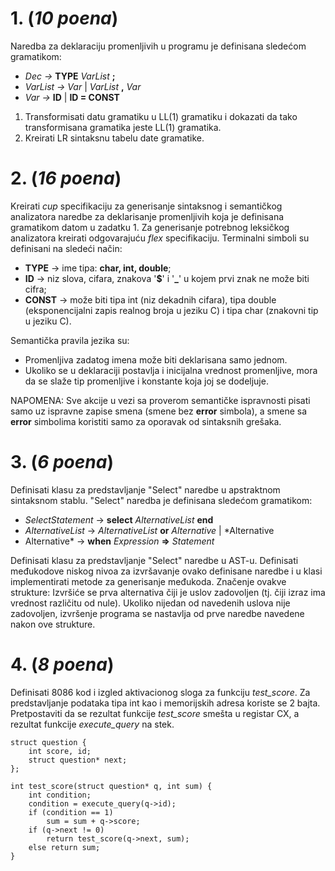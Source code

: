 ﻿# 1. (*10 poena*)

Naredba za deklaraciju promenljivih u programu je definisana sledećom gramatikom:
- *Dec ->* **TYPE** *VarList* **;**
- *VarList -> Var* | *VarList* **,** *Var*
- *Var ->* **ID** | **ID = CONST**

1) Transformisati datu gramatiku u LL(1) gramatiku i dokazati da tako transformisana gramatika jeste LL(1) gramatika.
1) Kreirati LR sintaksnu tabelu date gramatike.

# 2. (*16 poena*)

Kreirati *cup* specifikaciju za generisanje sintaksnog i semantičkog analizatora naredbe za deklarisanje promenljivih koja je definisana gramatikom datom u zadatku 1. Za generisanje potrebnog leksičkog analizatora kreirati odgovarajuću *flex* specifikaciju. Terminalni simboli su definisani na sledeći način:
- **TYPE** -> ime tipa: **char, int, double**;
- **ID** -> niz slova, cifara, znakova '**$**' i '**\_**' u kojem prvi znak ne može biti cifra; 
- **CONST** -> može biti tipa int (niz dekadnih cifara), tipa double (eksponencijalni zapis realnog broja u jeziku C) i tipa char (znakovni tip u jeziku C). 

Semantička pravila jezika su:

- Promenljiva zadatog imena može biti deklarisana samo jednom.
- Ukoliko se u deklaraciji postavlja i inicijalna vrednost promenljive, mora da se slaže tip promenljive i konstante koja joj se dodeljuje.

NAPOMENA: Sve akcije u vezi sa proverom semantičke ispravnosti pisati samo uz ispravne zapise smena (smene bez **error**  simbola), a smene sa **error**  simbolima koristiti samo za oporavak od sintaksnih grešaka.

# 3. (*6 poena*)

Definisati klasu za predstavljanje "Select" naredbe u apstraktnom sintaksnom stablu. "Select" naredba je definisana sledećom gramatikom: 

- *SelectStatement* -> **select** *AlternativeList* **end**
- *AlternativeList* -> *AlternativeList* **or** *Alternative* | *Alternative
- Alternative* -> **when** *Expression* **=>** *Statement*

Definisati klasu za predstavljanje "Select" naredbe u AST-u. Definisati međukodove niskog nivoa za izvršavanje ovako definisane naredbe i u klasi implementirati metode za generisanje međukoda. Značenje ovakve strukture: Izvršiće se prva alternativa čiji je uslov zadovoljen (tj. čiji izraz ima vrednost različitu od nule). Ukoliko nijedan od navedenih uslova nije zadovoljen, izvršenje programa se nastavlja od prve naredbe navedene nakon ove strukture. 

# 4. (*8 poena*)

Definisati 8086 kod i izgled aktivacionog sloga za funkciju *test\_score*. Za predstavljanje podataka tipa int kao i memorijskih adresa koriste se 2 bajta. Pretpostaviti da se rezultat funkcije *test\_score* smešta u registar CX, a rezultat funkcije *execute\_query* na stek.

```
struct question { 
    int score, id;
    struct question* next; 
};

int test_score(struct question* q, int sum) {    
    int condition;
    condition = execute_query(q->id);
    if (condition == 1)
        sum = sum + q->score;
    if (q->next != 0)
        return test_score(q->next, sum);
    else return sum;
}
```